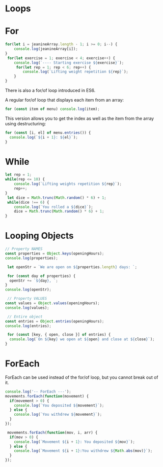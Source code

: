 # **Loops**

# For

```javascript
for(let i = jeanineArray.length - 1; i >= 0; i--) {
    console.log(jeanineArray[i]);
}
 for(let exercise = 1; exercise < 4; exercise++) {
    console.log(`---- Starting exercise ${exercise}`);
     for(let rep = 1; rep < 6; rep++) {
        console.log(`Lifting weight repetition ${rep}`);
    }
}
```

There is also a for/of loop introduced in ES6.

A regular for/of loop that displays each item from an array:

```javascript
for (const item of menu) console.log(item);
```

This version allows you to get the index as well as the item from the array using destructuring:

```javascript
for (const [i, el] of menu.entries()) {
  console.log(`${i + 1}: ${el}`);
}
```

# While

```javascript
let rep = 1;
while(rep <= 10) {
    console.log(`Lifting weights repetition ${rep}`);
    rep++;
}
 let dice = Math.trunc(Math.random() * 6) + 1;
 while(dice !== 6) {
    console.log(`You rolled a ${dice}`);
    dice = Math.trunc(Math.random() * 6) + 1;
}
```

# Looping Objects

```javascript
// Property NAMES
const properties = Object.keys(openingHours);
console.log(properties);

 let openStr = `We are open on ${properties.length} days: `;

 for (const day of properties) {
  openStr += `${day}, `;
}
console.log(openStr);

 // Property VALUES
const values = Object.values(openingHours);
console.log(values);

 // Entire object
const entries = Object.entries(openingHours);
console.log(entries);

 for (const [key, { open, close }] of entries) {
  console.log(`On ${key} we open at ${open} and close at ${close}`);
}
```

# ForEach

ForEach can be used instead of the for/of loop, but you cannot break out of it.

```javascript
console.log('-- ForEach ---');
movements.forEach(function(movement) {
  if(movement > 0) {
    console.log(`You deposited ${movement}`);
  } else {
    console.log(`You withdrew ${movement}`);
  }
});

 movements.forEach(function(mov, i, arr) {
  if(mov > 0) {
    console.log(`Movement ${i + 1}: You deposited ${mov}`);
  } else {
    console.log(`Movement ${i + 1}:You withdrew ${Math.abs(mov)}`);
  }
});
```

